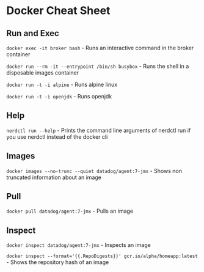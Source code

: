 # Docker Cheat Sheet

## Run and Exec

`docker exec -it broker bash` - Runs an interactive command in the broker container

`docker run --rm -it --entrypoint /bin/sh busybox` - Runs the shell in a disposable images container  

`docker run -t -i alpine` - Runs alpine linux

`docker run -t -i openjdk` - Runs openjdk

## Help

`nerdctl run --help` - Prints the command line arguments of nerdctl run if you use nerdctl instead of the docker cli

## Images

`docker images --no-trunc --quiet datadog/agent:7-jmx` - Shows non truncated information about an image

## Pull

`docker pull datadog/agent:7-jmx` - Pulls an image

## Inspect

`docker inspect datadog/agent:7-jmx` - Inspects an image

`docker inspect --format='{{.RepoDigests}}' gcr.io/alpha/homeapp:latest` - Shows the repository hash of an image
